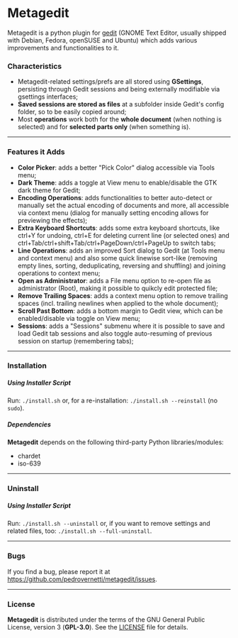 # Metagedit

Metagedit is a python plugin for [gedit](https://en.wikipedia.org/wiki/Gedit) (GNOME Text Editor, usually shipped with Debian, Fedora, openSUSE and Ubuntu) which adds various improvements and functionalities to it.

### Characteristics

* Metagedit-related settings/prefs are all stored using __GSettings__, persisting through Gedit sessions and being externally modifiable via gsettings interfaces;
* __Saved sessions are stored as files__ at a subfolder inside Gedit's config folder, so to be easily copied around;
* Most __operations__ work both for the __whole document__ (when nothing is selected) and for __selected parts only__ (when something is).

----
### Features it Adds

* __Color Picker__: adds a better "Pick Color" dialog accessible via Tools menu;
* __Dark Theme__: adds a toggle at View menu to enable/disable the GTK dark theme for Gedit;
* __Encoding Operations__: adds functionalities to better auto-detect or manually set the actual encoding of documents and more, all accessible via context menu (dialog for manually setting encoding allows for previewing the effects);
* __Extra Keyboard Shortcuts__: adds some extra keyboard shortcuts, like ctrl+Y for undoing, ctrl+E for deleting current line (or selected ones) and ctrl+Tab/ctrl+shift+Tab/ctrl+PageDown/ctrl+PageUp to switch tabs;
* __Line Operations__: adds an improved Sort dialog to Gedit (at Tools menu and context menu) and also some quick linewise sort-like (removing empty lines, sorting, deduplicating, reversing and shuffling) and joining operations to context menu;
* __Open as Administrator__: adds a File menu option to re-open file as administrator (Root), making it possible to quikcly edit protected file;
* __Remove Trailing Spaces__: adds a context menu option to remove trailing spaces (incl. trailing newlines when applied to the whole document);
* __Scroll Past Bottom__: adds a bottom margin to Gedit view, which can be enabled/disable via toggle on View menu;
* __Sessions__: adds a "Sessions" submenu where it is possible to save and load Gedit tab sessions and also toggle auto-resuming of previous session on startup (remembering tabs);

----
### Installation

##### Using Installer Script

Run: `./install.sh` or, for a re-installation: `./install.sh --reinstall` (no `sudo`).

##### Dependencies

__Metagedit__ depends on the following third-party Python libraries/modules:
 * chardet
 * iso-639

----
### Uninstall

##### Using Installer Script

Run: `./install.sh --uninstall` or, if you want to remove settings and related files, too: `./install.sh --full-uninstall`.

----
### Bugs
If you find a bug, please report it at https://github.com/pedrovernetti/metagedit/issues.

----
### License

__Metagedit__ is distributed under the terms of the GNU General Public License, version 3 (__GPL-3.0__). See the [LICENSE](/LICENSE) file for details.
